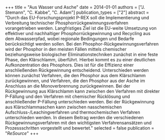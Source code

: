 +++
title = "Aus Wasser und Asche"
date = 2014-01-01
authors = ["J. Stemann", "C. Kabbe", "C. Adam"]
publication_types = ["2"]
abstract = "Durch das EU-Forschungsprojekt P-REX soll die Implementierung und Verbreitung technischer Phosphorrückgewinnungsverfahren vorangetrieben werden. Langfristiges Ziel ist die EU-weite Umsetzung von effektiver und nachhaltiger Phosphorrückgewinnung und Recycling aus dem Abwasserpfad, wobei regionale Bedingungen und Bedarfe berücksichtigt werden sollen. Bei den Phosphor-Rückgewinnungsverfahren wird der Phosphor in den meisten Fällen mittels chemischer beziehungsweise biologischer Eliminationstechniken zunächst in eine feste Phase, den Klärschlamm, überführt. Hierbei kommt es zu einer deutlichen Aufkonzentration des Phosphors. Dies ist für die Effizienz einer anschließenden Rückgewinnung entscheidend. Unterschieden werden können zunächst Verfahren, die den Phosphor aus dem Klärschlamm zurückgewinnen, und Verfahren, die den Phosphor aus der Asche im Anschluss an die Monoverbrennung zurückgewinnen. Bei der Rückgewinnung aus Klärschlamm kann zwischen den Verfahren mit direkter P-Fällung und den Verfahren mit chemischer Rücklösung und anschließender P-Fällung unterschieden werden. Bei der Rückgewinnung aus Klärschlammaschen kann zwischen nasschemischen Aufschluss-/Leachingverfahren und thermochemischen Verfahren unterschieden werden. In diesem Beitrag werden die verschiedenen Rückgewinnungsverfahren mit den wichtigsten Verfahrensansätzen und Prozessschritten vorgestellt und bewertet."
selected = false
publication = "*ReSource*"
+++

